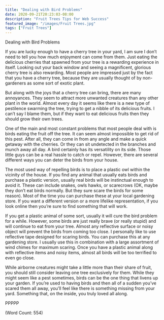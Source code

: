 ```yaml
---
title: "Dealing with Bird Problems"
date: 2020-09-21T20:23:03-08:00
description: "Fruit Trees Tips for Web Success"
featured_image: "/images/Fruit Trees.jpg"
tags: ["Fruit Trees"]
---
```


Dealing with Bird Problems

If you are lucky enough to have a cherry tree in your yard, I am sure I don’t need to tell you how much enjoyment can come from them. Just eating the delicious cherries that spawned from your tree is a rewarding experience in itself. Looking out your back window and seeing a magnificent, glorious cherry tree is also rewarding. Most people are impressed just by the fact that you have a cherry tree, because they are usually thought of by non-gardeners as some sort of exotic plant.

But along with the joys that a cherry tree can bring, there are many annoyances. They seem to attract more unwanted creatures than any other plant in the world. Almost every day it seems like there is a new type of pestilence swarming the tree, trying to get a nibble of its delicious fruits. I can’t say I blame them, but if they want to eat delicious fruits then they should grow their own trees.

One of the main and most constant problems that most people deal with is birds eating the fruit off the tree. It can seem almost impossible to get rid of this pest. After all, they can come in from any angle and make a quick getaway with the cherries. Or they can sit undetected in the branches and munch away all day. A bird certainly has its versatility on its side. Those little guys can be a real hassle to catch or repel. However, there are several different ways you can deter the birds from your house.

The most used way of repelling birds is to place a plastic owl within the vicinity of the house. If you find any animal that usually eats birds and purchase a plastic version, usually real birds will be instinctual enough to avoid it. These can include snakes, owls hawks, or scarecrows (OK, maybe they don’t eat birds normally. But they sure scare the birds for some reason). Most of the time you can purchase these at your local gardening store. If you want a different version or a more lifelike representation, if you look online then you’re sure to find something that will work.

If you get a plastic animal of some sort, usually it will cure the bird problem for a while. However, some birds are just really brave (or really stupid) and will continue to eat from your tree. Almost any reflective surface or noisy object will prevent the birds from coming too close. I personally like to use reflective tape designed for scaring birds. You can purchase this at any gardening store. I usually use this in combination with a large assortment of wind chimes for maximum scaring. Once you have a plastic animal along with reflective items and noisy items, almost all birds will be too terrified to even go close.

While airborne creatures might take a little more than their share of fruit, you should still consider leaving one tree exclusively for them. While they might seem like a pest sometimes, birds can be the one thing that livens up your garden. If you’re used to having birds and then all of a sudden you’ve scared them all away, you’ll feel like there is something missing from your yard. Something that, on the inside, you truly loved all along.

PPPPP

(Word Count: 554)

